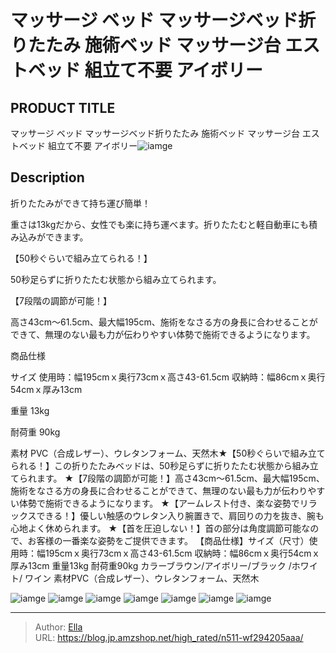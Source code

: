 # マッサージ ベッド マッサージベッド折りたたみ 施術ベッド マッサージ台 エストベッド 組立て不要 アイボリー


## PRODUCT TITLE 

マッサージ ベッド マッサージベッド折りたたみ 施術ベッド マッサージ台 エストベッド 組立て不要 アイボリー![iamge](https://b2bfiles1.gigab2b.cn/image/wkseller/303/189182/20200917_4bcc99ad4bb5d619abfb72b91dc08603.jpg)

## Description

折りたたみができて持ち運び簡単！

重さは13kgだから、女性でも楽に持ち運べます。折りたたむと軽自動車にも積み込みができます。









【50秒ぐらいで組み立てられる！】

50秒足らずに折りたたむ状態から組み立てられます。









【7段階の調節が可能！】



高さ43cm～61.5cm、最大幅195cm、施術をなさる方の身長に合わせることができて、無理のない最も力が伝わりやすい体勢で施術できるようになります。







商品仕様




サイズ
使用時：幅195cmｘ奥行73cmｘ高さ43-61.5cm
収納時：幅86cmｘ奥行54cmｘ厚み13cm


重量
13kg


耐荷重
90kg


素材
PVC（合成レザー）、ウレタンフォーム、天然木★【50秒ぐらいで組み立てられる！】この折りたたみベッドは、50秒足らずに折りたたむ状態から組み立てられます。
★【7段階の調節が可能！】高さ43cm～61.5cm、最大幅195cm、施術をなさる方の身長に合わせることができて、無理のない最も力が伝わりやすい体勢で施術できるようになります。
★【アームレスト付き、楽な姿勢でリラックスできる！】優しい触感のウレタン入り腕置きで、肩回りの力を抜き、腕も心地よく休められます。
★【首を圧迫しない！】首の部分は角度調節可能なので、お客様の一番楽な姿勢をご提供できます。
【商品仕様】サイズ（尺寸）使用時：幅195cmｘ奥行73cmｘ高さ43-61.5cm 収納時：幅86cmｘ奥行54cmｘ厚み13cm 重量13kg 耐荷重90kg カラーブラウン/アイボリー/ブラック /ホワイト/ ワイン 素材PVC（合成レザー）、ウレタンフォーム、天然木





![iamge](https://b2bfiles1.gigab2b.cn/image/wkseller/303/189182/20191216_527adddf99cef64f65023916a9577ba7.jpg)
![iamge](https://b2bfiles1.gigab2b.cn/image/wkseller/303/189182/20191216_c0135c9bacd28755fa00f3ff369cbd9a.jpg)
![iamge](https://b2bfiles1.gigab2b.cn/image/wkseller/303/189182/20191102_54213ebc8c2c8dda33ee00de2407a5ec.jpg)
![iamge](https://b2bfiles1.gigab2b.cn/image/wkseller/303/189182/20210126_7b85a6b9eb84d4c2eef0f384f9a6f95b.jpg)
![iamge](https://b2bfiles1.gigab2b.cn/image/wkseller/303/189182/20210126_f4e59a6b797defcabd09b25672379c32.jpg)
![iamge](https://b2bfiles1.gigab2b.cn/image/wkseller/303/189182/20210126_29029f3b016a9225fe99b293f554bda4.jpg)
![iamge](https://b2bfiles1.gigab2b.cn/image/wkseller/303/20220711_38b52b0a2ef9a64724df21816578c026.jpg)


---

> Author: [Ella](https://blog.jp.amzshop.net/)  
> URL: https://blog.jp.amzshop.net/high_rated/n511-wf294205aaa/  

